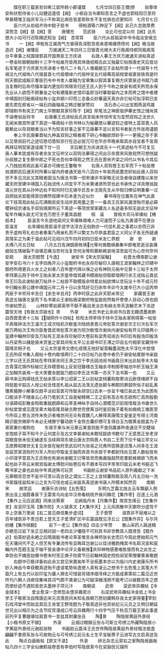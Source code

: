 <!-- { "loadSidebar": true } -->
　　牒在职三载家贫仰希江郢所统小郡谨牒
　　七月廿四日臣王僧啓
　　翁尊体安和伏慰侍省小儿竝健适遣信【阙】　小邨自当令卿知吾言之不虚也郭桂阳已至将甲甚精惟王临庆军马小不称耳比病告皆差耶秋冬不复忧病也迟更知问　七月廿七日
　　臣六代从伯祖齐侍中懿子慈书
　　得柏酒等六种足下【阙】此已久忽致厚费深劳念【阙】慈【阙】答
　　唐懐充　　范武骑
　　汝比可也定以何【阙】达东想大小竝可行迟陈赐还知汝【阙】　吾常耳
　　臣六代从叔祖梁中书令临汝安侯志书
　　一【阙】申秖有正属雨气方昏得告深慰吾夜来患喉痛愦愦何【阙】晩当故造迟【阙】诸懐反
　　万嵗通天二年四月三日银青光禄大夫行鳯阁侍郎同鳯阁鸾台平章事上柱国琅邪县开国男臣王方庆进
　　右唐人摹王方庆万嵗通天进帖真迹一卷金轮御朝始制十三字今帖嵗月皆用其体唐纸精古此又独最它帖按唐史天后尝访右军笔迹于方庆家方庆进者十卷凡二十有八人惟羲献见于此帖所谓十一代祖导十代祖洽九代祖珣八代祖昙首七代祖僧绰六代祖仲宝五代祖骞高祖规曾祖褒皆轶焉是时则天御武成殿示羣臣仍令中书舍人崔融为宝章集以叙其事复赐方庆窦泉述书赋乃谓当复赐时后命尽搨本留内更加珍饰锦背归还王氏人到于今称之故泉有顺天矜而永保先业从人欲而不顾兼金之句有建隆新史馆印盖即当时摹取留内之本而畀之馆中者建中靖国刻归秘阁续帖有小玺并颍川印而三态备众妙摹逼天真亦非它帖可拟淳熙已亥嵗先君在郎省以一端石四画轴易之韩庄敏家赞曰
　　洛石赤心以出宝图燕涎鸡晨即瑞制书有奕王门南土华腴献其家珍陈于【阙】除笔法之神匪临伊摹史馆之储尚其不诬倦翁岳珂书
　　右唐摹王氏进帖岳氏具言始末传信传宝为宜然双钩之法世久无闻米南宫所谓下真迹一等阁帖十防书林以为秘藏使以摹迹较之彼特土苴耳晋人风裁赖此以存具眼者当以予为知言好事之家不见唐摹不足以言知书者矣方外张雨谨题
　　奉上华氏唐摹晋帖九种盖双钩之精者阁下研心书翰欲烦妙手一一更搨之存于家以见曾阅前代之迹切恳切恳知京行在迩必拔冗可也华亦早晩来取其亦自宝者不宣周再拜征明契家道谊阁下廿一日
　　天后朝王方庆进其先十一代真迹帖今不可复见唐人摹本犹或有存者余友文征仲又以双钩法摹得之间出示余晋宋风致宛然可想恍疑孙叔敖之复生蔡中郎之不死也吾何幸得观之然王氏在晋宋齐梁之间代以书名今其后人乃独拙焉观此虽可喜亦可媿也王鏊敬书
　　右唐人双钩晋王右军而下十帖岳倦翁谓即武后通天时所摹以留内府者通天扺今八百四十年矣而纸墨完好如此唐人双钩世不多见况此又其精者固当为唐法书第一但宋诸评书家略无论及者缘自建隆以来世藏天府至建中靖国入石始流传人间宜乎不为米黄诸贤所赏也此书承传之详具倦翁跋语元世在其从孙仲远处不知何时归无锡华氏吾乡沈周先生从华假归俾征明重摹一过自顾拙劣安能得其彷佛然视建中石本差为近似尔
　　摹书得在位置失在神气此直论下技耳观此帖云花满眼奕奕生动并其用墨之意一一备具王氏家风漏泄殆尽是必薛稷钟绍京诸名手双钩填廓所云下真迹一等项庶常家藏古人名迹虽多知无逾此文征仲髦年作蝇头跋尤可宝也万厯壬子董其昌题
　　桓　温
　　晋桓大司马旱燥帖【楮纸本】
　　臣温言今东道地梁间又旱燥殊艰难人力可速而于公私为美谓不在便台臣温言
　　右旱燥帖晋臣温手迹字法淳古无俗韵亦一代佳札臣之事君以忠而已非贵乎虚拘苛礼也古者奏事乃用亲札而不以繁文为尽恭盖君臣之义同父子各无所疑通其情实之为美于温此帖可见绍兴戊午四月初四日臣米友仁恭题
　　谢　安
　　谢太傅八月五日帖
　　八月五日告渊朗廓攸靖允等何啚酷祸暴集中郎奄至逝没哀痛崩恸五情破裂不自堪忍痛当奈何当复奈何汝等知慕断絶哀咷深至兹可为心奈何奈何安疏
　　唐太宗题赞【今逸】
　　谢安书【宋太宗宸翰】
　　右晋太傅南郡公谢安字安石书六十五字四角开元小玺御府书也永存珍秘印入唐相王涯家翰林之印建中御府所用更兵火水土之刦者八百年歴代得以保之必有神防元祐中见晋十三帖于太师李玮第云购于侍中王贻永家太宗皇帝借其藏书模阁帖但取郗愔两行余王戎陆云晋武帝王衍及此谢帖谢万帖共十二帖皆不取模版余特爱此帖欲博以竒玩议十年不成元符中归翰长蔡公建中靖国元年二月十日以余笃好见归余年辛卯今太嵗辛巳大小运丙申丙辰于辛夘月辛丑日【余生辛丑月】丙申时获之此非天耶米芾记
　　家藏晋王谢真迹五轴唐文皇而下名书甚众王谢帖唐梁御府物玺跋宛然每开卷使人目动心惊也因作谢帖赞云
　　山林妙寄岩廊英举不繇不羲自发淡古有赫太帝天造翰艺末下龙迹震惊天地【有我太宗跋也】芾
　　外录
　　米氏书史云余阅书白首无魏遗墨故断自西晋晋贤十三帖【瑚网作十四帖】检校太师李玮于侍中王贻永家购得第一帖张华真楷钟法次王濬次王戎次陆机次欷鉴次陆统表晋元帝批答次谢安次王衍次右军次谢万两帖次王珣次臣詹晋武帝批答次谢方囘次欷愔次谢尚内谢安帖有开元印缝两小玺建中翰林印安及万帖有王涯永存珍秘印大卷前有梁秀収阅古书印后有殷浩印殷浩以丹梁秀以赭是唐末赏鉴之家其间有太平公主胡书印王溥之印自五代相家宝藏侍中国壻丞相子也
　　又云太宗皇帝文徳化成情无他好留意翰墨润色太平淳化中尝借王氏所収书集入阁帖十卷内欷愔两行二十四日帖乃此卷中者仍于谢安帖尾御书亲跋三字以还王氏其帖在李玮家余同王涣之饮于李氏园池阅书画竟日末出此帖枣木大轴古青藻花锦作标破烂无存模晋帖上反安冠簮様古玉轴余寻制掷枣轴池中折玉轴王涣之加糊共装焉一坐大笑要余题跋乃题曰李氏法书第一亦天下法书第一也
　　又云薛书来云购得钱氏王帖余答以李公炤家二王以前帖宜倾囊购取寄诗云欧怪禇妍不自持犹能半蹈古人规公权丑怪恶札祖从兹古法荡无遗张颠与栁颇同罪鼓吹俗子起乱离懐素獦獠小解事仅趋平淡如盲医可怜智永研空臼去本一歩呈千嗤已矣此生为此困有口能谈手不随谁云心存乃笔到天工自是秘精微二王之前有高古有志欲购亡高赀殷勤分语薛绍彭散金购取重跋题薛和云草圣神纵手自持心潜模范识前规惜哉法书垂世久妙帖堂堂或见遗宝章大轴首尾具破古欺世完使离当时鉴目独子着有如痼病工难医至今所収上卷五流传未免识者嗤世间无论有晋魏几人解得真唐隋文皇鉴定号得士河南精识能穷微即今未必无禇獠宁馨动欲千金赀古囊织褾可复得白玉为躞黄金题盖为子弟索重价难购也
　　东坡手柬与米元章云某食则胀不食则羸甚昨夜通旦不交睫端坐饱蚊子耳不知今夕云何度示及古文幸甚谢帖未敢轻跋欲书数句了无意思正坐老谬耳眠食皆未佳无縁遂东当续拜简东坡云唐太宗购晋人书自二王而下仅千轴兰亭文以玉匣葬昭陵世无复见余皆在秘府至武后时为张易之兄弗所窃换遂流落人间多在王涯张延赏家涯败时为军人所刦夺取金玉轴而弃其书余尝于李都尉玮处见晋人数帖皆有小印涯字意其为王氏物也有谢尚谢鲲王衍等皆竒而夷甫独超然若羣鹤耸翅欲飞而未起也赵子昻云米南宫临谢太傅慰问帖卷后有不覻本写四字芾芾印跋云米老书振迅飞骞书家之豪也此帖中年真迹殊可玩赏
　　书画舫云谢安书品前人原列羲献之下米元章眼空百世不妄许可至以高古目之谓出二王之上宜倾囊购取及观八月五日帖一洗书家蹊径益知米公之言为可信也或云米跋系真迹谢书唐人所模未知然否
　　南朝宋
　　谢灵运
　　谢康乐古诗帖【五色笺】
　　东明九芝葢北烛五云车飘飖入倒景出没上烟霞春泉下玉雷青鸟向金华汉帝看桃核齐侯问棘花【集作枣】应逐上元酒【集作上元应送酒】同来访蔡家
　　北阙临丹水【丹集作】南宫生绛云【生集作坐】龙泥印玉简【集作防】大火链真文【大集作天】上元风雨散中天歌吹分虚驾千寻上空香万里闻【右二首见庾信集步虚词】
　　王子晋赞
　　淑质非不丽难以之百年储宫非不贵岂若上登天王子爱清旷区中实嚣諠既见浮丘公【既集作异】与尔共纷繙【集作缤翻】
　　岩下一老公【集作翁】四五少年赞
　　衡山采药人路迷粮亦絶忽过岩下坐正见相对説一老四五少僊隐不可别其书非世教其人既贤哲【既作必】伯英妙迹永絶之后隋唐能书者论草圣惟言永禅师张长史而已今观此卷始知元气在天壤间代不乏人但艺有专兼流传有显晦耳岂谢公以佳诗雅韵掩其书名耶况宣和宸翰内外签题玉玺于轴干皆金谱中论评又备极推庆仰神物感惠难胜值而有之此生之幸防也不媿恶拙僭书卷末时至正庚子防賔节日前翰林国史院检阅官荣僧肇熏香敬题
　　右题中已极详备如此余又尝见宋嘉祐年不全拓墨本亦以为临川内史谢康乐所书妙入神品今幸获覩真迹殆不虚语笔势纵逸使人真有凌云之想书于五色笺上其笺大不盈尺上有五代以前印玺为庸人擦去可惜装背错序细寻绎之方能成章第前二篇见近世所刊六朝人诗庾信集味其词气颇不类谢公为可疑深媿浅陋不能考订以破数百年之惑而使妙迹不遇知音悲夫墨林子项元汴
　　南朝梁
　　武帝
　　梁武帝异趣帖【冷金牋本】
　　爱业愈深一念修怨永堕异趣君示
　　右梁武帝异趣帖冷金纸上书全学王子敬家法自隋唐迄宋元流落民间未知名我朝万厯初藏韩存良太史家得董宰刻石戏鸿堂中而始显其后王肯堂王野改题为子敬真迹非也崇祯纪元元旦之又明日朝延世兄出以相示为之击节叹赏漫成口号云异趣两行十四字气压千秋百万籖王家此事差前列平复曹娥堪竝肩晋书一变兹其附庸张丑
　　陶景
　　陶隐居黄庭外景经【小楷书原文不録】
　　外录
　　云烟过眼録云张与可斯立号绣江所藏陶隐居小字黄庭外景经元谢起翁物
　　书画舫云震泽王氏世传陶隐居黄庭外景经楷法俊逸翩翩不羣原系张与可故物云与可号绣江前元名士生平宝秘萧子云进写古文启真迹及此
　　陶贞白画板帖【原文不录】
　　外录
　　研北杂志云郭右之家陶隐居画板帖凡四十三字全似瘗鹤铭卷首有李伯时写隐居真今在梁谿倪元镇所
